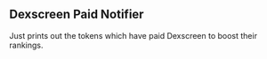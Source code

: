 ## Dexscreen Paid Notifier

Just prints out the tokens which have paid Dexscreen to boost their rankings.